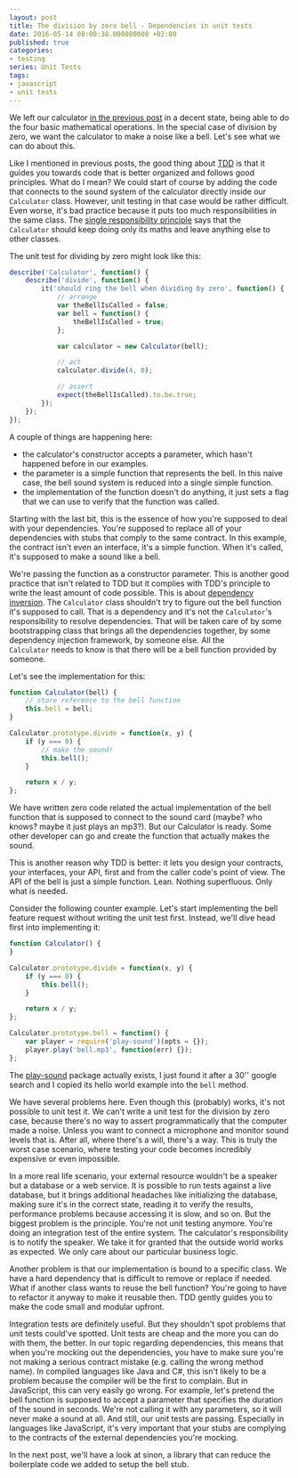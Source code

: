 ```yaml
---
layout: post
title: The division by zero bell - Dependencies in unit tests
date: 2016-05-14 08:00:38.000000000 +02:00
published: true
categories:
- testing
series: Unit Tests
tags:
- javascript
- unit tests
---
```


We left our calculator <a href="/2016/05/what-is-code-coverage/">in the previous post</a> in a decent state, being able to do the four basic mathematical operations. In the special case of division by zero, we want the calculator to make a noise like a bell. Let's see what we can do about this.<!--more-->

Like I mentioned in previous posts, the good thing about <a href="/2016/04/what-is-test-driven-development/">TDD</a> is that it guides you towards code that is better organized and follows good principles. What do I mean? We could start of course by adding the code that connects to the sound system of the calculator directly inside our <code>Calculator</code> class. However, unit testing in that case would be rather difficult. Even worse, it's bad practice because it puts too much responsibilities in the same class. The <a href="https://en.wikipedia.org/wiki/Single_responsibility_principle">single responsibility principle</a> says that the <code>Calculator</code> should keep doing only its maths and leave anything else to other classes.

The unit test for dividing by zero might look like this:

```javascript
describe('Calculator', function() {
    describe('divide', function() {
        it('should ring the bell when dividing by zero', function() {
            // arrange
            var theBellIsCalled = false;
            var bell = function() {
                theBellIsCalled = true;
            };

            var calculator = new Calculator(bell);

            // act
            calculator.divide(4, 0);

            // assert
            expect(theBellIsCalled).to.be.true;
        });
    });
});
```

A couple of things are happening here:
<ul>
<li>the calculator's constructor accepts a parameter, which hasn't happened before in our examples.</li>
<li>the parameter is a simple function that represents the bell. In this naive case, the bell sound system is reduced into a single simple function.</li>
<li>the implementation of the function doesn't do anything, it just sets a flag that we can use to verify that the function was called.</li>
</ul>

Starting with the last bit, this is the essence of how you're supposed to deal with your dependencies. You're supposed to replace all of your dependencies with stubs that comply to the same contract. In this example, the contract isn't even an interface, it's a simple function. When it's called, it's supposed to make a sound like a bell.

We're passing the function as a constructor parameter. This is another good practice that isn't related to TDD but it complies with TDD's principle to write the least amount of code possible. This is about <a href="https://en.wikipedia.org/wiki/Dependency_inversion_principle">dependency inversion</a>. The <code>Calculator</code> class shouldn't try to figure out the bell function it's supposed to call. That is a dependency and it's not the <code>Calculator</code>'s responsibility to resolve dependencies. That will be taken care of by some bootstrapping class that brings all the dependencies together, by some dependency injection framework, by someone else. All the <code>Calculator</code> needs to know is that there will be a bell function provided by someone.

Let's see the implementation for this:

```javascript
function Calculator(bell) {
    // store reference to the bell function
    this.bell = bell;
}

Calculator.prototype.divide = function(x, y) {
    if (y === 0) {
        // make the sound!
        this.bell();
    }

    return x / y;
};
```

We have written zero code related the actual implementation of the bell function that is supposed to connect to the sound card (maybe? who knows? maybe it just plays an mp3?). But our Calculator is ready. Some other developer can go and create the function that actually makes the sound.

This is another reason why TDD is better: it lets you design your contracts, your interfaces, your API, first and from the caller code's point of view. The API of the bell is just a simple function. Lean. Nothing superfluous. Only what is needed.

Consider the following counter example. Let's start implementing the bell feature request without writing the unit test first. Instead, we'll dive head first into implementing it:

```javascript
function Calculator() {
}

Calculator.prototype.divide = function(x, y) {
    if (y === 0) {
        this.bell();
    }

    return x / y;
};

Calculator.prototype.bell = function() {
    var player = require('play-sound')(opts = {});
    player.play('bell.mp3', function(err) {});
};
```

The <a href="https://www.npmjs.com/package/play-sound">play-sound</a> package actually exists, I just found it after a 30'' google search and I copied its hello world example into the <code>bell</code> method.

We have several problems here. Even though this (probably) works, it's not possible to unit test it. We can't write a unit test for the division by zero case, because there's no way to assert programmatically that the computer made a noise. Unless you want to connect a microphone and monitor sound levels that is. After all, where there's a will, there's a way. This is truly the worst case scenario, where testing your code becomes incredibly expensive or even impossible.

In a more real life scenario, your external resource wouldn't be a speaker but a database or a web service. It is possible to run tests against a live database, but it brings additional headaches like initializing the database, making sure it's in the correct state, reading it to verify the results, performance problems because accessing it is slow, and so on. But the biggest problem is the principle. You're not unit testing anymore. You're doing an integration test of the entire system. The calculator's responsibility is to notify the speaker. We take it for granted that the outside world works as expected. We only care about our particular business logic.

Another problem is that our implementation is bound to a specific class. We have a hard dependency that is difficult to remove or replace if needed. What if another class wants to reuse the bell function? You're going to have to refactor it anyway to make it reusable then. TDD gently guides you to make the code small and modular upfront.

Integration tests are definitely useful. But they shouldn't spot problems that unit tests could've spotted. Unit tests are cheap and the more you can do with them, the better. In our topic regarding dependencies, this means that when you're mocking out the dependencies, you have to make sure you're not making a serious contract mistake (e.g. calling the wrong method name). In compiled languages like Java and C#, this isn't likely to be a problem because the compiler will be the first to complain. But in JavaScript, this can very easily go wrong. For example, let's pretend the bell function is supposed to accept a parameter that specifies the duration of the sound in seconds. We're not calling it with any parameters, so it will never make a sound at all. And still, our unit tests are passing. Especially in languages like JavaScript, it's very important that your stubs are complying to the contracts of the external dependencies you're mocking.

In the next post, we'll have a look at sinon, a library that can reduce the boilerplate code we added to setup the bell stub.
